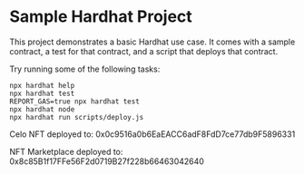 # Sample Hardhat Project

This project demonstrates a basic Hardhat use case. It comes with a sample contract, a test for that contract, and a script that deploys that contract.

Try running some of the following tasks:

```shell
npx hardhat help
npx hardhat test
REPORT_GAS=true npx hardhat test
npx hardhat node
npx hardhat run scripts/deploy.js
```


Celo NFT deployed to:  0x0c9516a0b6EaEACC6adF8FdD7ce77db9F5896331

NFT Marketplace deployed to:  0x8c85B1f17FFe56F2d0719B27f228b66463042640